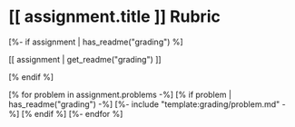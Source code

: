 # [[ assignment.title ]] Rubric

[%- if assignment | has_readme("grading") %]

[[ assignment | get_readme("grading") ]]

[% endif %]

[% for problem in assignment.problems -%]
[% if problem | has_readme("grading") -%]
[%- include "template:grading/problem.md" -%]
[% endif %]
[%- endfor %]
